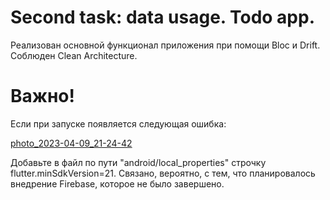 # Second task: data usage. Todo app.

Реализован основной функционал приложения при помощи Bloc и Drift. Соблюден Clean Architecture.

# Важно!

Если при запуске появляется следующая ошибка:

[photo_2023-04-09_21-24-42](https://user-images.githubusercontent.com/92734231/230790618-bd736557-e175-4ce1-a45c-aeb634722fc0.jpg)

Добавьте в файл по пути "android/local_properties" строчку flutter.minSdkVersion=21. Связано, вероятно, с тем, что планировалось внедрение Firebase, которое не было завершено.
